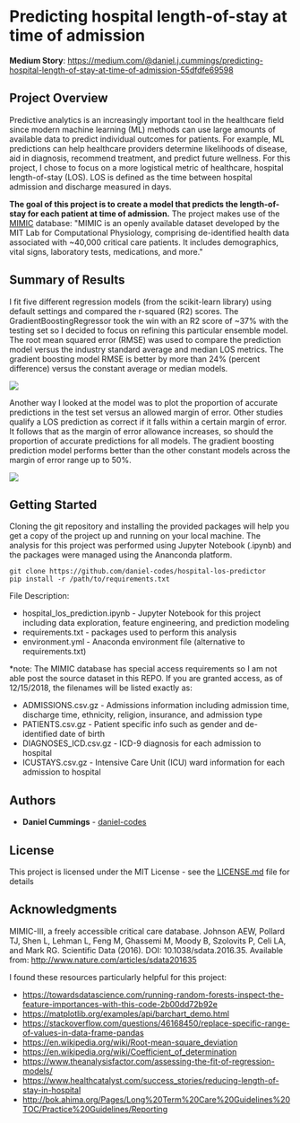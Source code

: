 # Predicting hospital length-of-stay at time of admission

**Medium Story**: https://medium.com/@daniel.j.cummings/predicting-hospital-length-of-stay-at-time-of-admission-55dfdfe69598   

## Project Overview

Predictive analytics is an increasingly important tool in the healthcare field since modern machine learning (ML) methods can use large amounts of available data to predict individual outcomes for patients. For example, ML predictions can help healthcare providers determine likelihoods of disease, aid in diagnosis, recommend treatment, and predict future wellness. For this project, I chose to focus on a more logistical metric of healthcare, hospital length-of-stay (LOS). LOS is defined as the time between hospital admission and discharge measured in days.

**The goal of this project is to create a model that predicts the length-of-stay for each patient at time of admission.** The project makes use of the [MIMIC](https://mimic.physionet.org/) database: "MIMIC is an openly available dataset developed by the MIT Lab for Computational Physiology, comprising de-identified health data associated with ~40,000 critical care patients. It includes demographics, vital signs, laboratory tests, medications, and more."

## Summary of Results

I fit five different regression models (from the scikit-learn library) using default settings and compared the r-squared (R2) scores. The GradientBoostingRegressor took the win with an R2 score of ~37% with the testing set so I decided to focus on refining this particular ensemble model. The root mean squared error (RMSE) was used to compare the prediction model versus the industry standard average and median LOS metrics. The gradient boosting model RMSE is better by more than 24% (percent difference) versus the constant average or median models.

<img src="images/RMSE_compare.png" />

Another way I looked at the model was to plot the proportion of accurate predictions in the test set versus an allowed margin of error. Other studies qualify a LOS prediction as correct if it falls within a certain margin of error. It follows that as the margin of error allowance increases, so should the proportion of accurate predictions for all models. The gradient boosting prediction model performs better than the other constant models across the margin of error range up to 50%.

<img src="images/rms_comparison.png" />


## Getting Started

Cloning the git repository and installing the provided packages will help you get a copy of the project up and running on your local machine. The analysis for this project was performed using Jupyter Notebook (.ipynb) and the packages were managed using the Ananconda platform. 

```
git clone https://github.com/daniel-codes/hospital-los-predictor
pip install -r /path/to/requirements.txt
```

File Description:
* hospital_los_prediction.ipynb - Jupyter Notebook for this project including data exploration, feature engineering, and prediction modeling
* requirements.txt - packages used to perform this analysis   
* environment.yml - Anaconda environment file (alternative to requirements.txt)

\*note: The MIMIC database has special access requirements so I am not able post the source dataset in this REPO. If you are granted access, as of 12/15/2018, the filenames will be listed exactly as:
* ADMISSIONS.csv.gz - Admissions information including admission time, discharge time,  ethnicity, religion, insurance, and admission type
* PATIENTS.csv.gz - Patient specific info such as gender and de-identified date of birth
* DIAGNOSES_ICD.csv.gz - ICD-9 diagnosis for each admission to hospital
* ICUSTAYS.csv.gz - Intensive Care Unit (ICU) ward information for each admission to hospital

## Authors

- **Daniel Cummings** - [daniel-codes](https://github.com/daniel-codes)

## License

This project is licensed under the MIT License - see the [LICENSE.md](LICENSE.md) file for details

## Acknowledgments

MIMIC-III, a freely accessible critical care database. Johnson AEW, Pollard TJ, Shen L, Lehman L, Feng M, Ghassemi M, Moody B, Szolovits P, Celi LA, and Mark RG. Scientific Data (2016). DOI: 10.1038/sdata.2016.35. Available from: http://www.nature.com/articles/sdata201635

I found these resources particularly helpful for this project: 
- https://towardsdatascience.com/running-random-forests-inspect-the-feature-importances-with-this-code-2b00dd72b92e
- https://matplotlib.org/examples/api/barchart_demo.html
- https://stackoverflow.com/questions/46168450/replace-specific-range-of-values-in-data-frame-pandas
- https://en.wikipedia.org/wiki/Root-mean-square_deviation
- https://en.wikipedia.org/wiki/Coefficient_of_determination
- https://www.theanalysisfactor.com/assessing-the-fit-of-regression-models/
- https://www.healthcatalyst.com/success_stories/reducing-length-of-stay-in-hospital
- http://bok.ahima.org/Pages/Long%20Term%20Care%20Guidelines%20TOC/Practice%20Guidelines/Reporting